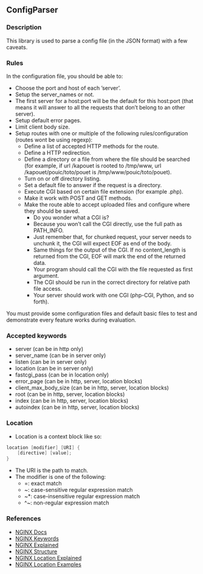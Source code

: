 ## ConfigParser

### Description

This library is used to parse a config file (in the JSON format) with a few caveats.

### Rules

In the configuration file, you should be able to:
- Choose the port and host of each ’server’.
- Setup the server_names or not.
- The first server for a host:port will be the default for this host:port (that means it will answer to all the requests that don’t belong to an other server).
- Setup default error pages.
- Limit client body size.
- Setup routes with one or multiple of the following rules/configuration (routes wont be using regexp):
    - Define a list of accepted HTTP methods for the route.
    - Define a HTTP redirection.
    - Define a directory or a file from where the file should be searched (for example, if url /kapouet is rooted to /tmp/www, url /kapouet/pouic/toto/pouet is /tmp/www/pouic/toto/pouet).
    - Turn on or off directory listing.
    - Set a default file to answer if the request is a directory.
    - Execute CGI based on certain file extension (for example .php).
    - Make it work with POST and GET methods.
    - Make the route able to accept uploaded files and configure where they should be saved.
        - Do you wonder what a CGI is?
        - Because you won’t call the CGI directly, use the full path as PATH_INFO.
        - Just remember that, for chunked request, your server needs to unchunk it, the CGI will expect EOF as end of the body.
        - Same things for the output of the CGI. If no content_length is returned from the CGI, EOF will mark the end of the returned data.
        - Your program should call the CGI with the file requested as first argument.
        - The CGI should be run in the correct directory for relative path file access.
        - Your server should work with one CGI (php-CGI, Python, and so forth).

You must provide some configuration files and default basic files to test and demonstrate every feature works during evaluation.


### Accepted keywords
- server (can be in http only)
- server_name (can be in server only)
- listen (can be in server only)
- location (can be in server only)
- fastcgi_pass (can be in location only)
- error_page (can be in http, server, location blocks)
- client_max_body_size (can be in http, server, location blocks)
- root (can be in http, server, location blocks)
- index (can be in http, server, location blocks)
- autoindex (can be in http, server, location blocks)

### Location
- Location is a context block like so:

```c++
location [modifier] [URI] {
    [directive] [value];
}
```

- The URI is the path to match.
- The modifier is one of the following:
    - =: exact match
    - ~: case-sensitive regular expression match
    - ~*: case-insensitive regular expression match
    - ^~: non-regular expression match


### References
- [NGINX Docs](https://nginx.org/en/docs/beginners_guide.html)
- [NGINX Keywords](https://nginx.org/en/docs/http/ngx_http_core_module.html)
- [NGINX Explained](https://dev.to/kabilan/understanding-nginx-core-contexts-52o8)
- [NGINX Structure](https://www.digitalocean.com/community/tutorials/understanding-the-nginx-configuration-file-structure-and-configuration-contexts)
- [NGINX Location Explained](https://www.digitalocean.com/community/tutorials/understanding-nginx-server-and-location-block-selection-algorithms)
- [NGINX Location Examples](https://www.digitalocean.com/community/tutorials/nginx-location-directive)
